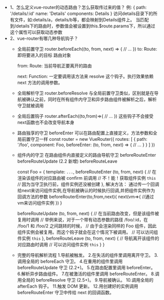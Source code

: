 * 1、怎么定义vue-router的动态路由？怎么获取传过来的值？
例:
    {
        path: '/details/:id'
        name: 'Details'
        components: Details
    }
    访问details目录下的所有文件，如:details/a，details/b等，都会映射到Details组件上。
    当匹配到/details下的路由时，参数值会被设置到this.$route.params下，所以通过这个属性可以获取动态参数
* 2、vue-router有哪几种导航钩子？
  * 全局前置守卫
    router.beforeEach((to, from, next) => {
        // ...
    })
    to: Route: 即将要进入的目标 路由对象

    from: Route: 当前导航正要离开的路由

    next: Function: 一定要调用该方法来 resolve 这个钩子。执行效果依赖 next 方法的调用参数。

  * 全局解析守卫
    router.beforeResolve
    与全局前置守卫类似，区别就是在导航被确认之前，同时在所有组件内守卫和异步路由组件被解析之后，解析守卫就被调用

  * 全局后置钩子
    router.afterEach((to,from)=>{
        // ...
    })
    这些钩子不会接受next函数也不会改变导航本身

  * 路由独享的守卫
    beforeEnter
    可以在路由配置上直接定义，方法参数和全局前置守卫一样
    const router = new VueRouter({
    routes: [
        {
        path: '/foo',
        component: Foo,
        beforeEnter: (to, from, next) => {
            // ...
        }
        }
      ]
    })

  * 组件内的守卫
    在路由组件内直接定义的路由导航守卫
    beforeRouteEnter
    beforeRouteUpdate (2.2 新增)
    beforeRouteLeave

    const Foo = {
    template: `...`,
    beforeRouteEnter (to, from, next) {
        // 在渲染该组件的对应路由被 confirm 前调用
        // 不！能！获取组件实例 `this`
        // 因为当守卫执行前，组件实例还没被创建
    },
    解决方法：
        通过传一个回调给next来访问组件实例,在导航被确认的时候执行回调,并把组件实例作为回调方法的参数
    beforeRouterEnter(to,from,next){
        next(vm=>{
            //通过vm来访问组件实例
        })
    }



    beforeRouteUpdate (to, from, next) {
        // 在当前路由改变，但是该组件被复用时调用
        // 举例来说，对于一个带有动态参数的路径 /foo/:id，在 /foo/1 和 /foo/2 之间跳转的时候，
        // 由于会渲染同样的 Foo 组件，因此组件实例会被复用。而这个钩子就会在这个情况下被调用。
        // 可以访问组件实例 `this`
    },
    beforeRouteLeave (to, from, next) {
        // 导航离开该组件的对应路由时调用
        // 可以访问组件实例 `this`
    }
    }

  * 完整的导航解析流程
    1.导航被触发。
    2.在失活的组件里调用离开守卫。
    3.调用全局的 beforeEach 守卫。
    4.在重用的组件里调用 beforeRouteUpdate 守卫 (2.2+)。
    5.在路由配置里调用 beforeEnter。
    6.解析异步路由组件。
    7.在被激活的组件里调用 beforeRouteEnter。
    8.调用全局的 beforeResolve 守卫 (2.5+)。
    9.导航被确认。
    10.调用全局的 afterEach 钩子。
    11.触发 DOM 更新。
    12.用创建好的实例调用 beforeRouteEnter 守卫中传给 next 的回调函数。